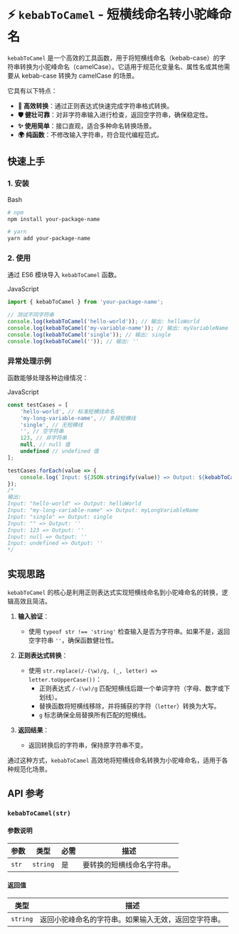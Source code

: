 # ⚡ `kebabToCamel` - 短横线命名转小驼峰命名

`kebabToCamel` 是一个高效的工具函数，用于将短横线命名（kebab-case）的字符串转换为小驼峰命名（camelCase）。它适用于规范化变量名、属性名或其他需要从 kebab-case 转换为 camelCase 的场景。

它具有以下特点：

- **🚀 高效转换**：通过正则表达式快速完成字符串格式转换。
- **🛡️ 健壮可靠**：对非字符串输入进行检查，返回空字符串，确保稳定性。
- **✨ 使用简单**：接口直观，适合多种命名转换场景。
- **🌍 纯函数**：不修改输入字符串，符合现代编程范式。

## 快速上手

### 1. 安装

Bash

```bash
# npm
npm install your-package-name

# yarn
yarn add your-package-name
```

### 2. 使用

通过 ES6 模块导入 `kebabToCamel` 函数。

JavaScript

```javascript
import { kebabToCamel } from 'your-package-name';

// 测试不同字符串
console.log(kebabToCamel('hello-world')); // 输出: helloWorld
console.log(kebabToCamel('my-variable-name')); // 输出: myVariableName
console.log(kebabToCamel('single')); // 输出: single
console.log(kebabToCamel('')); // 输出: ''
```

### 异常处理示例

函数能够处理各种边缘情况：

JavaScript

```javascript
const testCases = [
    'hello-world', // 标准短横线命名
    'my-long-variable-name', // 多段短横线
    'single', // 无短横线
    '', // 空字符串
    123, // 非字符串
    null, // null 值
    undefined // undefined 值
];

testCases.forEach(value => {
    console.log(`Input: ${JSON.stringify(value)} => Output: ${kebabToCamel(value)}`);
});
/*
输出:
Input: "hello-world" => Output: helloWorld
Input: "my-long-variable-name" => Output: myLongVariableName
Input: "single" => Output: single
Input: "" => Output: ''
Input: 123 => Output: ''
Input: null => Output: ''
Input: undefined => Output: ''
*/
```

## 实现思路

`kebabToCamel` 的核心是利用正则表达式实现短横线命名到小驼峰命名的转换，逻辑高效且简洁。

1. **输入验证**：
    - 使用 `typeof str !== 'string'` 检查输入是否为字符串。如果不是，返回空字符串 `''`，确保函数健壮性。

2. **正则表达式转换**：
    - 使用 `str.replace(/-(\w)/g, (_, letter) => letter.toUpperCase())`：
        - 正则表达式 `/-(\w)/g` 匹配短横线后跟一个单词字符（字母、数字或下划线）。
        - 替换函数将短横线移除，并将捕获的字符（`letter`）转换为大写。
        - `g` 标志确保全局替换所有匹配的短横线。

3. **返回结果**：
    - 返回转换后的字符串，保持原字符串不变。

通过这种方式，`kebabToCamel` 高效地将短横线命名转换为小驼峰命名，适用于各种规范化场景。

## API 参考

### `kebabToCamel(str)`

#### 参数说明

| **参数** | **类型** | **必需** | **描述**                     |
| -------- | -------- | -------- | ---------------------------- |
| `str`    | `string` | 是       | 要转换的短横线命名字符串。   |

#### 返回值

| **类型**  | **描述**                                           |
| --------- | -------------------------------------------------- |
| `string`  | 返回小驼峰命名的字符串。如果输入无效，返回空字符串。 |